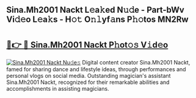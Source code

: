 ## Sina.Mh2001 Nackt L𝚎a𝚔ed N𝚞𝚍e - Part-bWv Vi𝚍𝚎o L𝚎a𝚔s - H𝚘𝚝 O𝚗𝚕yf𝚊ns P𝚑𝚘tos MN2Rw

# <h2><a href="http://kf05vl.oniu.top/?m=Sina.Mh2001+Nackt">🔗👉 🔴 Sina.Mh2001 Nackt P𝚑ot𝚘𝚜 V𝚒d𝚎o</a></h2>

[![Sina.Mh2001 Nackt Nu𝚍e𝚜](https://i.imgur.com/0qMVB7G.gif)](http://kf05vl.oniu.top/?m=Sina.Mh2001+Nackt)
Digital content creator Sina.Mh2001 Nackt, famed for sharing dance and lifestyle ideas, through performances and personal vlogs on social media. Outstanding magician's assistant Sina.Mh2001 Nackt, recognized for their remarkable abilities and accomplishments in assisting magicians.  
